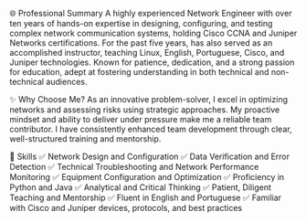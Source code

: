 🌐 Professional Summary
A highly experienced Network Engineer with over ten years of hands-on expertise in designing, configuring, and testing complex network communication systems, holding Cisco CCNA and Juniper Networks certifications. For the past five years, has also served as an accomplished instructor, teaching Linux, English, Portuguese, Cisco, and Juniper technologies. Known for patience, dedication, and a strong passion for education, adept at fostering understanding in both technical and non-technical audiences.

✨ Why Choose Me?
As an innovative problem-solver, I excel in optimizing networks and assessing risks using strategic approaches. My proactive mindset and ability to deliver under pressure make me a reliable team contributor. I have consistently enhanced team development through clear, well-structured training and mentorship.

💼 Skills
✅ Network Design and Configuration
✅ Data Verification and Error Detection
✅ Technical Troubleshooting and Network Performance Monitoring
✅ Equipment Configuration and Optimization
✅ Proficiency in Python and Java
✅ Analytical and Critical Thinking
✅ Patient, Diligent Teaching and Mentorship
✅ Fluent in English and Portuguese
✅ Familiar with Cisco and Juniper devices, protocols, and best practices

